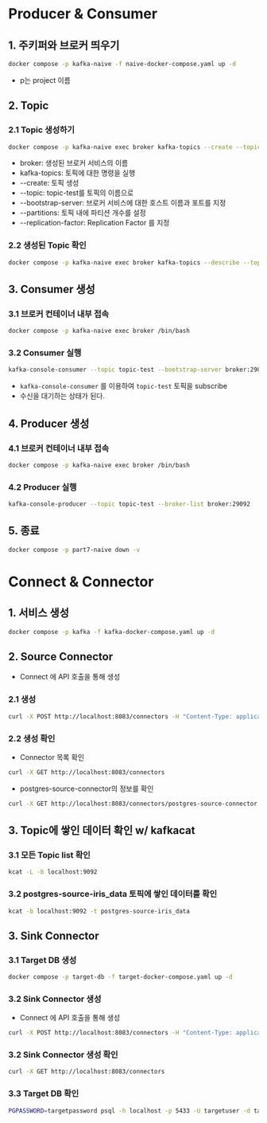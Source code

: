 # Producer & Consumer

## 1. 주키퍼와 브로커 띄우기

```bash
docker compose -p kafka-naive -f naive-docker-compose.yaml up -d
```

- p는 project 이름

## 2. Topic

### 2.1 Topic 생성하기

```bash
docker compose -p kafka-naive exec broker kafka-topics --create --topic topic-test --bootstrap-server broker:29092 --partitions 1 --replication-factor 1
```

- broker: 생성된 브로커 서비스의 이름
- kafka-topics: 토픽에 대한 명령을 실행
- --create: 토픽 생성
- --topic: topic-test를 토픽의 이름으로
- --bootstrap-server: 브로커 서비스에 대한 호스트 이름과 포트를 지정
- --partitions: 토픽 내에 파티션 개수를 설정
- --replication-factor: Replication Factor 를 지정

### 2.2 생성된 Topic 확인

```bash
docker compose -p kafka-naive exec broker kafka-topics --describe --topic topic-test --bootstrap-server broker:29092
```

## 3. Consumer 생성

### 3.1 브로커 컨테이너 내부 접속

```bash
docker compose -p kafka-naive exec broker /bin/bash
```

### 3.2 Consumer 실행

```bash
kafka-console-consumer --topic topic-test --bootstrap-server broker:29092
```

- `kafka-console-consumer` 를 이용하여 `topic-test` 토픽을 subscribe
- 수신을 대기하는 상태가 된다.

## 4. Producer 생성

### 4.1 브로커 컨테이너 내부 접속

```bash
docker compose -p kafka-naive exec broker /bin/bash
```

### 4.2 Producer 실행

```bash
kafka-console-producer --topic topic-test --broker-list broker:29092
```

## 5. 종료

```bash
docker compose -p part7-naive down -v
```

# Connect & Connector

## 1. 서비스 생성

```bash
docker compose -p kafka -f kafka-docker-compose.yaml up -d
```

## 2. Source Connector

- Connect 에 API 호출을 통해 생성

### 2.1 생성

```bash
curl -X POST http://localhost:8083/connectors -H "Content-Type: application/json" -d @source_connector.json
```

### 2.2 생성 확인

- Connector 목록 확인

```bash
curl -X GET http://localhost:8083/connectors
```

- postgres-source-connector의 정보를 확인

```bash
curl -X GET http://localhost:8083/connectors/postgres-source-connector
```

## 3. Topic에 쌓인 데이터 확인 w/ kafkacat

### 3.1 모든 Topic list 확인

```bash
kcat -L -b localhost:9092
```

### 3.2 postgres-source-iris_data 토픽에 쌓인 데이터를 확인

```bash
kcat -b localhost:9092 -t postgres-source-iris_data
```

## 3. Sink Connector

### 3.1 Target DB 생성

```bash
docker compose -p target-db -f target-docker-compose.yaml up -d
```

### 3.2 Sink Connector 생성

- Connect 에 API 호출을 통해 생성

```bash
curl -X POST http://localhost:8083/connectors -H "Content-Type: application/json" -d @sink_connector.json
```

### 3.2 Sink Connector 생성 확인

```bash
curl -X GET http://localhost:8083/connectors
```

### 3.3 Target DB 확인

```bash
PGPASSWORD=targetpassword psql -h localhost -p 5433 -U targetuser -d targetdatabase
```
